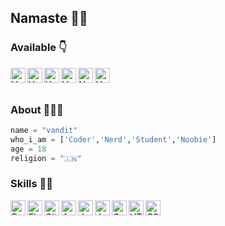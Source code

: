 ## Namaste 🙏🏻


### Available 👇
<p>
  <a href="https://www.youtube.com/channel/UCuLBZfvfWJnis-L4XCgdTQA?view_as=subscriber">
    <img align="left" alt="Vandit YouTube" width="24px" src="https://cdn.jsdelivr.net/npm/simple-icons@3.2.0/icons/youtube.svg" />
  </a>
  <a href="https://twitter.com/vandit_vasa">
    <img align="left" alt="Vandit Twitter" width="24px" src="https://cdn.jsdelivr.net/npm/simple-icons@3.2.0/icons/twitter.svg" />
  </a>
  <a href="https://www.instagram.com/vandit_vasa/">
    <img align="left" alt="Vandit Instagram" width="24px" src="https://cdn.jsdelivr.net/npm/simple-icons@3.2.0/icons/instagram.svg" />
  </a>
  <a href="https://www.linkedin.com/in/vandit-vasa-bb506317a/">
    <img align="left" alt="Vandit LinkedIN" width="24px" src="https://cdn.jsdelivr.net/npm/simple-icons@v3/icons/linkedin.svg" />
  </a>
   <a href="https://www.quora.com/profile/Vandit-Vasa-1">
  <img align="left" alt="Vandit Quora" width="24px" src="https://cdn.jsdelivr.net/npm/simple-icons@3.2.0/icons/quora.svg" />
  </a>
  <a href="https://telegram.dog/vandit">
    <img align="left" alt="Vandit Telegram" width="24px" src="https://cdn.jsdelivr.net/npm/simple-icons@3.2.0/icons/telegram.svg" />
  </a>
  
</p>
</br>
</br>



### About 🙋🏻‍♂️
```python
name = "vandit"
who_i_am = ['Coder','Nerd','Student','Noobie']
age = 18
religion = "🇮🇳"
```


### Skills 👨‍💻

<img align="left" alt="Python" width="24px" src="https://cdn.jsdelivr.net/npm/simple-icons@3.2.0/icons/python.svg" />
<img align="left" alt="Flask" width="24px" src="https://cdn.jsdelivr.net/npm/simple-icons@3.2.0/icons/flask.svg" />
<img align="left" alt="GitHub" width="24px" src="https://cdn.jsdelivr.net/npm/simple-icons@3.2.0/icons/github.svg" />
<img align="left" alt="Android" width="24px" src="https://cdn.jsdelivr.net/npm/simple-icons@3.2.0/icons/android.svg" />
<img align="left" alt="JavaScript" width="24px" src="https://cdn.jsdelivr.net/npm/simple-icons@3.2.0/icons/javascript.svg" />
<img align="left" alt="Java" width="24px" src="https://cdn.jsdelivr.net/npm/simple-icons@3.2.0/icons/java.svg" />
<img align="left" alt="C++" width="24px" src="https://cdn.jsdelivr.net/npm/simple-icons@3.2.0/icons/cplusplus.svg" />
<img align="left" alt="HTML" width="24px" src="https://cdn.jsdelivr.net/npm/simple-icons@3.2.0/icons/html5.svg" />
<img align="left" alt="CSS" width="24px" src="https://cdn.jsdelivr.net/npm/simple-icons@3.2.0/icons/css3.svg" />
</br>
</br>

